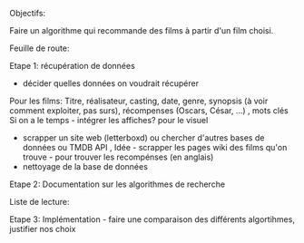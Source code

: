 Objectifs:

Faire un algorithme qui recommande des films à partir d'un film choisi. 

Feuille de route: 

Etape 1: récupération de données 

- décider quelles données on voudrait récupérer 

Pour les films: 
Titre, réalisateur, casting, date, genre, synopsis (à voir comment exploiter, pas surs), récompenses (Oscars, César, ...)
 , mots clés
Si on a le temps - intégrer les affiches? pour le visuel 
- scrapper un site web (letterboxd) ou chercher d'autres bases de données ou  TMDB API , Idée - scrapper les pages wiki des films qu'on trouve - pour trouver les recompénses (en anglais) 
- nettoyage de la base de données

Etape 2: Documentation sur les algorithmes de recherche 

Liste de lecture: 


Etape 3: 
Implémentation - faire une comparaison des différents algortihmes, justifier nos choix 








